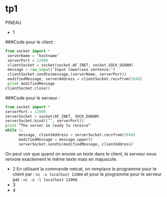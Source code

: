 # tp1

PINEAU

- 1 

###Code pour le client : 
```python
from socket import *
 serverName = ‘hostname’ 
 serverPort = 12000 
 clientSocket = socket(socket.AF_INET, socket.SOCK_DGRAM) 
 message = raw_input(’Input lowercase sentence:’)
 clientSocket.sendto(message,(serverName, serverPort))
 modifiedMessage, serverAddress = clientSocket.recvfrom(2048)                  
 print modifiedMessage
clientSocket.close()
```
###Code pour le serveur : 
```python
from socket import *
serverPort = 12000
serverSocket = socket(AF_INET, SOCK_DGRAM)
serverSocket.bind((’’, serverPort))
print ”The server is ready to receive”
while 1:
      message, clientAddress = serverSocket.recvfrom(2048)
      modifiedMessage = message.upper()
      serverSocket.sendto(modifiedMessage, clientAddress)
```
On peut voir que quand on envoie un texte dans le client, le serveur nous renvoie exactement le même texte mais en majuscule.
- 2
En utilisant la commande netcat, on remplace le programme pour le client par : ``` nc -u localhost 12000 ``` et pour le programme pour le serveur par : ``` nc -u -l localhost 12000 ```.
- 3 
- 4 
